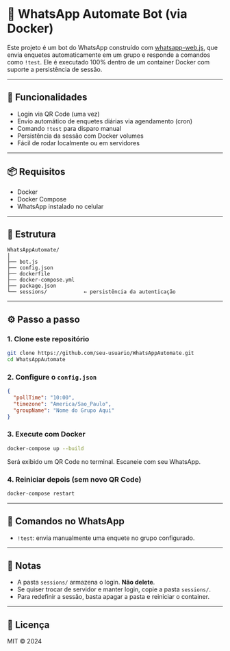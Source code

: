 # 🤖 WhatsApp Automate Bot (via Docker)

Este projeto é um bot do WhatsApp construído com [whatsapp-web.js](https://github.com/pedroslopez/whatsapp-web.js), que envia enquetes automaticamente em um grupo e responde a comandos como `!test`. Ele é executado 100% dentro de um container Docker com suporte a persistência de sessão.

---

## 🚀 Funcionalidades

- Login via QR Code (uma vez)
- Envio automático de enquetes diárias via agendamento (cron)
- Comando `!test` para disparo manual
- Persistência da sessão com Docker volumes
- Fácil de rodar localmente ou em servidores

---

## 📦 Requisitos

- Docker
- Docker Compose
- WhatsApp instalado no celular

---

## 📁 Estrutura

```
WhatsAppAutomate/
│
├── bot.js
├── config.json
├── dockerfile
├── docker-compose.yml
├── package.json
└── sessions/            ← persistência da autenticação
```

---

## ⚙️ Passo a passo

### 1. Clone este repositório

```bash
git clone https://github.com/seu-usuario/WhatsAppAutomate.git
cd WhatsAppAutomate
```

### 2. Configure o `config.json`

```json
{
  "pollTime": "10:00",
  "timezone": "America/Sao_Paulo",
  "groupName": "Nome do Grupo Aqui"
}
```

### 3. Execute com Docker

```bash
docker-compose up --build
```

Será exibido um QR Code no terminal. Escaneie com seu WhatsApp.

### 4. Reiniciar depois (sem novo QR Code)

```bash
docker-compose restart
```

---

## 💬 Comandos no WhatsApp

- `!test`: envia manualmente uma enquete no grupo configurado.

---

## 📌 Notas

- A pasta `sessions/` armazena o login. **Não delete**.
- Se quiser trocar de servidor e manter login, copie a pasta `sessions/`.
- Para redefinir a sessão, basta apagar a pasta e reiniciar o container.

---

## 📄 Licença

MIT © 2024